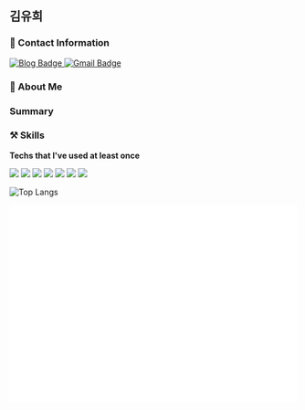 ## 김유희
  
### 📩 Contact Information
<div id="contacts">
  <a href="https://hapen385.tistory.com/">
    <img src="https://img.shields.io/badge/Tech blog-blue?style=for-the-badge" alt="Blog Badge"/>
  </a>
 <a href="mailto:yukim835@gmail.com">
    <img src="https://img.shields.io/badge/Gmail-EA4335?style=for-the-badge&logo=Gmail&logoColor=white" alt="Gmail Badge"/>
  </a>
</div>  

### 🙋 About Me  
### Summary  

  
### ⚒ Skills  
**Techs that I've used at least once**
<p>
<img src="https://img.shields.io/badge/Android-3DDC84?style=flat-square&logo=Android&logoColor=white"/>
<img src="https://img.shields.io/badge/React Native-61DAFB?style=flat-square&logo=React&logoColor=white"/>  
<img src="https://img.shields.io/badge/Kotlin-7F52FF?style=flat-square&logo=Kotlin&logoColor=white"/>
<img src="https://img.shields.io/badge/Python-3776AB?style=flat-square&logo=Python&logoColor=white"/>
<img src="https://img.shields.io/badge/C++-00599C?style=flat-square&logo=Cplusplus&logoColor=white"/>
  <img src="https://img.shields.io/badge/C-A8B9CCC?style=flat-square&logo=C&logoColor=white"/>
<img src="https://img.shields.io/badge/JavaScript-F7DF1EC?style=flat-square&logo=JavaScript&logoColor=white"/>
</p>
  
![Top Langs](https://github-readme-stats.vercel.app/api/top-langs/?username=hapen7535&layout=compact&theme=tokyonight)

  
![Metrics](/github-metrics.svg)
